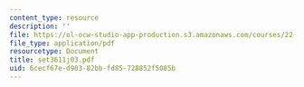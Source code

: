 ```yaml
---
content_type: resource
description: ''
file: https://ol-ocw-studio-app-production.s3.amazonaws.com/courses/22-611j-introduction-to-plasma-physics-i-fall-2003/6cecf67ed90382bbfd85728852f5085b_set3611j03.pdf
file_type: application/pdf
resourcetype: Document
title: set3611j03.pdf
uid: 6cecf67e-d903-82bb-fd85-728852f5085b
---
```


